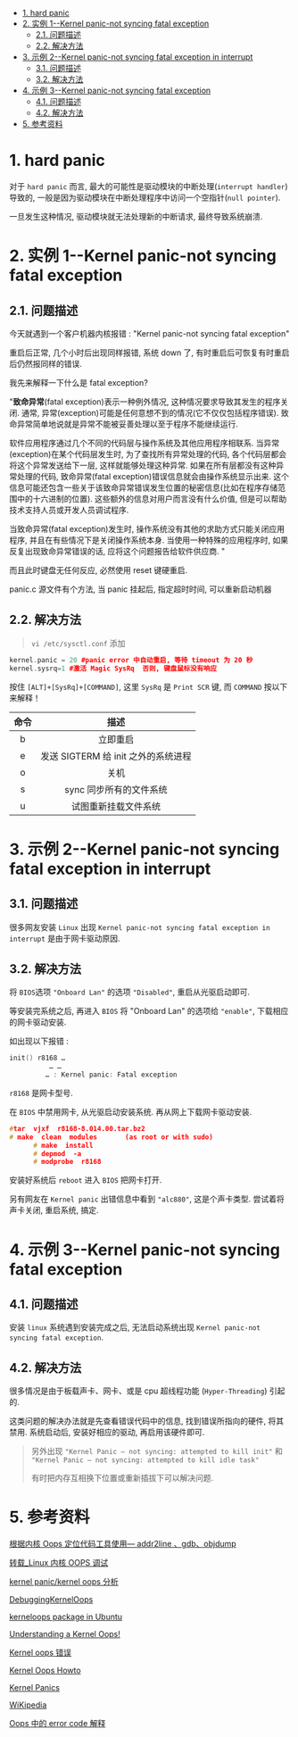 
<!-- @import "[TOC]" {cmd="toc" depthFrom=1 depthTo=6 orderedList=false} -->

<!-- code_chunk_output -->

- [1. hard panic](#1-hard-panic)
- [2. 实例 1--Kernel panic-not syncing fatal exception](#2-实例-1-kernel-panic-not-syncing-fatal-exception)
  - [2.1. 问题描述](#21-问题描述)
  - [2.2. 解决方法](#22-解决方法)
- [3. 示例 2--Kernel panic-not syncing fatal exception in interrupt](#3-示例-2-kernel-panic-not-syncing-fatal-exception-in-interrupt)
  - [3.1. 问题描述](#31-问题描述)
  - [3.2. 解决方法](#32-解决方法)
- [4. 示例 3--Kernel panic-not syncing fatal exception](#4-示例-3-kernel-panic-not-syncing-fatal-exception)
  - [4.1. 问题描述](#41-问题描述)
  - [4.2. 解决方法](#42-解决方法)
- [5. 参考资料](#5-参考资料)

<!-- /code_chunk_output -->

# 1. hard panic

对于 `hard panic` 而言, 最大的可能性是驱动模块的中断处理(`interrupt handler`)导致的, 一般是因为驱动模块在中断处理程序中访问一个空指针(`null pointer`).

一旦发生这种情况, 驱动模块就无法处理新的中断请求, 最终导致系统崩溃.

# 2. 实例 1--Kernel panic-not syncing fatal exception

## 2.1. 问题描述

今天就遇到一个客户机器内核报错 : "Kernel panic-not syncing fatal exception"

重启后正常, 几个小时后出现同样报错, 系统 down 了, 有时重启后可恢复有时重启后仍然报同样的错误.

我先来解释一下什么是 fatal exception?

"**致命异常**(fatal exception)表示一种例外情况, 这种情况要求导致其发生的程序关闭. 通常, 异常(exception)可能是任何意想不到的情况(它不仅仅包括程序错误). 致命异常简单地说就是异常不能被妥善处理以至于程序不能继续运行.

软件应用程序通过几个不同的代码层与操作系统及其他应用程序相联系. 当异常(exception)在某个代码层发生时, 为了查找所有异常处理的代码, 各个代码层都会将这个异常发送给下一层, 这样就能够处理这种异常. 如果在所有层都没有这种异常处理的代码, 致命异常(fatal exception)错误信息就会由操作系统显示出来. 这个信息可能还包含一些关于该致命异常错误发生位置的秘密信息(比如在程序存储范围中的十六进制的位置). 这些额外的信息对用户而言没有什么价值, 但是可以帮助技术支持人员或开发人员调试程序.

当致命异常(fatal exception)发生时, 操作系统没有其他的求助方式只能关闭应用程序, 并且在有些情况下是关闭操作系统本身. 当使用一种特殊的应用程序时, 如果反复出现致命异常错误的话, 应将这个问题报告给软件供应商.  "

而且此时键盘无任何反应, 必然使用 reset 键硬重启.

panic.c 源文件有个方法, 当 panic 挂起后, 指定超时时间, 可以重新启动机器

## 2.2. 解决方法

>`vi /etc/sysctl.conf`  添加

```cpp
kernel.panic = 20 #panic error 中自动重启, 等待 timeout 为 20 秒
kernel.sysrq=1 #激活 Magic SysRq  否则, 键盘鼠标没有响应
```

按住 `[ALT]+[SysRq]+[COMMAND]`, 这里 `SysRq` 是 `Print SCR` 键, 而 `COMMAND` 按以下来解释！

| 命令 | 描述 |
|:---:|:---:|
| b |立即重启
| e | 发送 SIGTERM 给 init 之外的系统进程 |
| o | 关机 |
| s | sync 同步所有的文件系统 |
| u | 试图重新挂载文件系统 |

# 3. 示例 2--Kernel panic-not syncing fatal exception in interrupt

## 3.1. 问题描述

很多网友安装 `Linux` 出现 `Kernel panic-not syncing fatal exception in interrupt` 是由于网卡驱动原因.

## 3.2. 解决方法

将 `BIOS`选项 `"Onboard Lan"` 的选项 `"Disabled"`, 重启从光驱启动即可.

等安装完系统之后, 再进入 `BIOS` 将 "Onboard Lan" 的选项给 `"enable"`, 下载相应的网卡驱动安装.

如出现以下报错 :

```CPP
init() r8168 …
          … …
         … : Kernel panic: Fatal exception
```

`r8168` 是网卡型号.

在 `BIOS` 中禁用网卡, 从光驱启动安装系统. 再从网上下载网卡驱动安装.

```cpp
#tar  vjxf  r8168-8.014.00.tar.bz2
# make  clean  modules       (as root or with sudo)
      # make  install
      # depmod  -a
      # modprobe  r8168
```

安装好系统后 `reboot` 进入 `BIOS` 把网卡打开.

另有网友在 `Kernel panic` 出错信息中看到 `"alc880"`, 这是个声卡类型. 尝试着将声卡关闭, 重启系统, 搞定.

# 4. 示例 3--Kernel panic-not syncing fatal exception

## 4.1. 问题描述

安装 `linux` 系统遇到安装完成之后,  无法启动系统出现 `Kernel panic-not syncing fatal exception`.

## 4.2. 解决方法

很多情况是由于板载声卡、网卡、或是 cpu 超线程功能 (`Hyper-Threading`) 引起的.

这类问题的解决办法就是先查看错误代码中的信息, 找到错误所指向的硬件, 将其禁用. 系统启动后, 安装好相应的驱动, 再启用该硬件即可.

>另外出现 `"Kernel Panic — not syncing: attempted to kill init"` 和 `"Kernel Panic — not syncing: attempted to kill idle task"`
>
>有时把内存互相换下位置或重新插拔下可以解决问题.

# 5. 参考资料

[根据内核 Oops 定位代码工具使用— addr2line 、gdb、objdump](http://blog.csdn.net/u012719256/article/details/53365155)

[转载_Linux 内核 OOPS 调试](http://blog.csdn.net/tommy_wxie/article/details/12521535)

[kernel panic/kernel oops 分析](http://blog.chinaunix.net/uid-20651662-id-1906954.html)

[DebuggingKernelOops](https://wiki.ubuntu.com/DebuggingKernelOops)

[kerneloops package in Ubuntu](https://launchpad.net/ubuntu/+source/kerneloops)

[Understanding a Kernel Oops!](http://opensourceforu.com/2011/01/understanding-a-kernel-oops/)

[Kernel oops 错误](http://blog.163.com/prodigal_s/blog/static/204537164201411611432884/)

[Kernel Oops Howto](http://madwifi-project.org/wiki/DevDocs/KernelOops)

[Kernel Panics](https://wiki.archlinux.org/index.php/Kernel_Panics)

[WiKipedia](https://en.wikipedia.org/wiki/Linux_kernel_oops)

[Oops 中的 error code 解释](http://blog.csdn.net/mozun1/article/details/53306714)